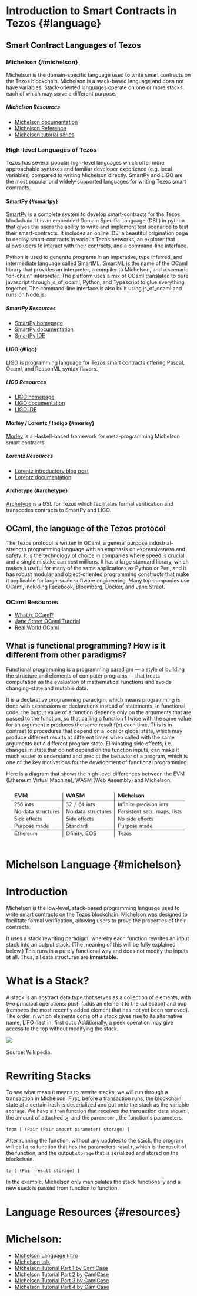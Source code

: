 # Introduction to Smart Contracts in Tezos {#language}

## Smart Contract Languages of Tezos

### **Michelson** {#michelson}

Michelson is the domain-specific language used to write smart contracts on the Tezos blockchain. Michelson is a stack-based language and does not have variables. Stack-oriented languages operate on one or more stacks, each of which may serve a different purpose. 

##### Michelson Resources
- [Michelson documentation](http://tezos.gitlab.io/007/michelson.html)
- [Michelson Reference](https://tezos.gitlab.io/michelson-reference/)
- [Michelson tutorial series](https://gitlab.com/camlcase-dev/michelson-tutorial/tree/master)

### **High-level Languages of Tezos**

Tezos has several popular high-level languages which offer more approachable syntaxes and familiar developer experience (e.g. local variables) compared to writing Michelson directly. SmartPy and LIGO are the most popular and widely-supported languages for writing Tezos smart contracts.

#### SmartPy {#smartpy}

[SmartPy](https://smartpy.io) is a complete system to develop smart-contracts for the Tezos blockchain. It is an embedded Domain Specific Language (DSL) in python that gives the users the ability to write and implement test scenarios to test their smart-contracts. It includes an online IDE, a beautiful origination page to deploy smart-contracts in various Tezos networks, an explorer that allows users to interact with their contracts, and a command-line interface.

Python is used to generate programs in an imperative, type inferred, and intermediate language called SmartML. SmartML is the name of the OCaml library that provides an interpreter, a compiler to Michelson, and a scenario “on-chain” interpreter. The platform uses a mix of OCaml translated to pure javascript through js_of_ocaml, Python, and Typescript to glue everything together. The command-line interface is also built using js_of_ocaml and runs on Node.js.

##### SmartPy Resources
- [SmartPy homepage](https://smartpy.io)
- [SmartPy documentation](https://smartpy.io/reference.html)
- [SmartPy IDE](https://smartpy.io/ide)

#### LIGO {#ligo}

[LIGO](https://ligolang.org) is programming language for Tezos smart contracts offering Pascal, Ocaml, and ReasonML syntax flavors.

##### LIGO Resources
- [LIGO homepage](https://ligolang.org/)
- [LIGO documentation](https://ligolang.org/docs/intro/introduction)
- [LIGO IDE](https://ide.ligolang.org/)

#### Morley / Lorentz / Indigo {#morley}

[Morley](https://hackage.haskell.org/package/morley) is a Haskell-based framework for meta-programming Michelson smart contracts.

##### Lorentz Resources
- [Lorentz introductory blog post](https://serokell.io/blog/lorentz-implementing-smart-contract-edsl-in-haskell)
- [Lorentz documentation](https://gitlab.com/morley-framework/morley/-/tree/1722a7ab667a407ce4ed225bb1e5bce8434bfe77/)

#### Archetype {#archetype}

[Archetype](https://archetype-lang.org) is a DSL for Tezos which facilitates formal verification and transcodes contracts to SmartPy and LIGO. 

## **OCaml, the language of the Tezos protocol**

The Tezos protocol is written in OCaml, a general purpose industrial-strength programming language with an emphasis on expressiveness and safety. It is the technology of choice in companies where speed is crucial and a single mistake can cost millions. It has a large standard library, which makes it useful for many of the same applications as Python or Perl, and it has robust modular and object-oriented programming constructs that make it applicable for large-scale software engineering. Many top companies use OCaml, including Facebook, Bloomberg, Docker, and Jane Street.

### OCaml Resources

- [What is OCaml?](https://ocaml.org/learn/description.html)
- [Jane Street OCaml Tutorial](https://github.com/janestreet/learn-ocaml-workshop)
- [Real World OCaml](https://realworldocaml.org/)

## **What is functional programming? How is it different from other paradigms?**

[Functional programming](https://en.wikipedia.org/wiki/Functional_programming) is a programming paradigm — a style of building the structure and elements of computer programs — that treats computation as the evaluation of mathematical functions and avoids changing-state and mutable data.

It is a declarative programming paradigm, which means programming is done with expressions or declarations instead of statements. In functional code, the output value of a function depends only on the arguments that are passed to the function, so that calling a function f twice with the same value for an argument x produces the same result f(x) each time. This is in contrast to procedures that depend on a local or global state, which may produce different results at different times when called with the same arguments but a different program state. Eliminating side effects, i.e. changes in state that do not depend on the function inputs, can make it much easier to understand and predict the behavior of a program, which is one of the key motivations for the development of functional programming.

Here is a diagram that shows the high-level differences between the EVM (Ethereum Virtual Machine), WASM (Web Assembly) and Michelson:

![](../img/languages.png)

# Michelson Language {#michelson}

# Introduction

Michelson is the low-level, stack-based programming language used to write smart contracts on the Tezos blockchain. Michelson was designed to facilitate formal verification, allowing users to prove the properties of their contracts.

It uses a stack rewriting paradigm, whereby each function rewrites an input stack into an output stack. (The meaning of this will be fully explained below.) This runs in a purely functional way and does not modify the inputs at all. Thus, all data structures are **immutable**.

# What is a Stack?

A stack is an abstract data type that serves as a collection of elements, with two principal operations: push (adds an element to the collection) and pop (removes the most recently added element that has not yet been removed). The order in which elements come off a stack gives rise to its alternative name, LIFO (last in, first out). Additionally, a peek operation may give access to the top without modifying the stack.

![](https://upload.wikimedia.org/wikipedia/commons/9/9f/Stack_data_structure.gif)

Source: Wikipedia.

# Rewriting Stacks

To see what mean it means to rewrite stacks, we will run through a transaction in Michelson. First, before a transaction runs, the blockchain state at a certain hash is deserialized and put onto the stack as the variable `storage`. We have a `from` function that receives the transaction data `amount` , the amount of attached ꜩ, and the `parameter` , the function's parameters.

    from [ (Pair (Pair amount parameter) storage) ]

After running the function, without any updates to the stack, the program will call a `to` function that has the parameters `result`, which is the result of the function, and the output `storage` that is serialized and stored on the blockchain.

    to [ (Pair result storage) ]

In the example, Michelson only manipulates the stack functionally and a new stack is passed from function to function. 

# Language Resources {#resources}

# Michelson:

- [Michelson Language Intro](https://tezos.gitlab.io/007/michelson.html)
- [Michelson talk](https://www.youtube.com/watch?v=4oG4Ead74xA)
- [Michelson Tutorial Part 1 by CamlCase](https://gitlab.com/camlcase-dev/michelson-tutorial/tree/master/01)
- [Michelson Tutorial Part 2 by CamlCase](https://gitlab.com/camlcase-dev/michelson-tutorial/tree/master/02)
- [Michelson Tutorial Part 3 by CamlCase](https://gitlab.com/camlcase-dev/michelson-tutorial/tree/master/03)
- [Michelson Tutorial Part 4 by CamlCase](https://gitlab.com/camlcase-dev/michelson-tutorial/tree/master/04)
